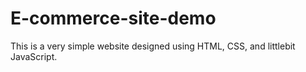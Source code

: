 # E-commerce-site-demo
This is a very simple website designed using HTML, CSS, and littlebit JavaScript.

